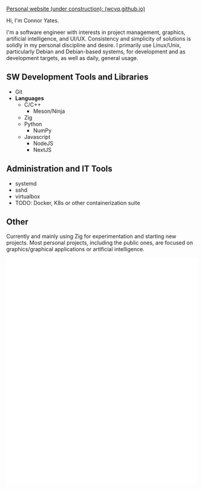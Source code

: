 [Personal website (under construction): (wcyq.github.io)](wcyq.github.io)

Hi, I'm Connor Yates.

I'm a software engineer with interests in project management, graphics, artificial intelligence, and UI/UX.
Consistency and simplicity of solutions is solidly in my personal discipline and desire.
I primarily use Linux/Unix, particularly Debian and Debian-based systems, for development and as development targets, as well as daily, general usage.

## SW Development Tools and Libraries
* Git
* **Languages**
  * C/C++
    * Meson/Ninja
  * Zig
  * Python
    * NumPy
  * Javascript
    * NodeJS
    * NextJS

## Administration and IT Tools
* systemd
* sshd
* virtualbox
* TODO: Docker, K8s or other containerization suite

## Other
Currently and mainly using Zig for experimentation and starting new projects.
Most personal projects, including the public ones, are focused on graphics/graphical applications or artificial intelligence.

![Metrics](/github-metrics.svg)
